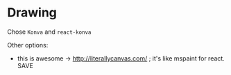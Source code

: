 # Drawing

Chose `Konva` and `react-konva`

Other options:
- this is awesome → <http://literallycanvas.com/>   ; it's like mspaint for react. SAVE